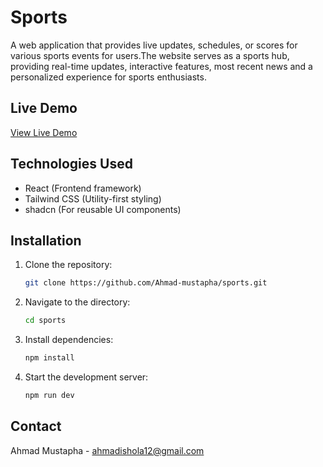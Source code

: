# Sports

A web application that provides live updates, schedules, or scores for various sports events for users.The website serves as a sports hub, providing real-time updates, interactive features, most recent news and a personalized experience for sports enthusiasts.


## Live Demo

[View Live Demo]('https://sports-wja9.vercel.app)


## Technologies Used
- React (Frontend framework)
- Tailwind CSS (Utility-first styling)
- shadcn (For reusable UI components)


## Installation
1. Clone the repository:
   ```bash
   git clone https://github.com/Ahmad-mustapha/sports.git


2. Navigate to the directory:
   ```bash
   cd sports

3. Install dependencies:
   ```bash
   npm install

4. Start the development server:
    ```bash
    npm run dev

## Contact
Ahmad Mustapha - [ahmadishola12@gmail.com](mailto:ahmadishola12@gmail.com)  
